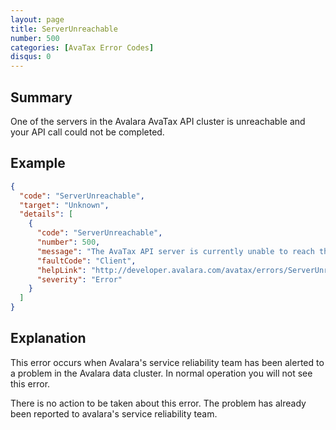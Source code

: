 ```yaml
---
layout: page
title: ServerUnreachable
number: 500
categories: [AvaTax Error Codes]
disqus: 0
---
```


## Summary

One of the servers in the Avalara AvaTax API cluster is unreachable and your API call could not be completed.

## Example

```json
{
  "code": "ServerUnreachable",
  "target": "Unknown",
  "details": [
    {
      "code": "ServerUnreachable",
      "number": 500,
      "message": "The AvaTax API server is currently unable to reach the data service.  Please check https://status.avalara.com/ for more information.",
      "faultCode": "Client",
      "helpLink": "http://developer.avalara.com/avatax/errors/ServerUnreachable",
      "severity": "Error"
    }
  ]
}
```

## Explanation

This error occurs when Avalara's service reliability team has been alerted to a problem in the Avalara data cluster.  In normal operation you will not see this error.

There is no action to be taken about this error.  The problem has already been reported to avalara's service reliability team.
